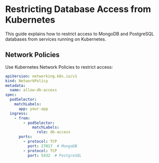 # Restricting Database Access from Kubernetes

This guide explains how to restrict access to MongoDB and PostgreSQL databases from services running on Kubernetes.

## Network Policies

Use Kubernetes Network Policies to restrict access:

```yaml
apiVersion: networking.k8s.io/v1
kind: NetworkPolicy
metadata:
  name: allow-db-access
spec:
  podSelector:
    matchLabels:
      app: your-app
  ingress:
    - from:
        - podSelector:
            matchLabels:
              role: db-access
      ports:
        - protocol: TCP
          port: 27017  # MongoDB
        - protocol: TCP
          port: 5432  # PostgreSQL